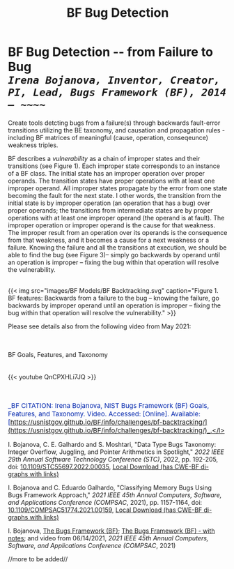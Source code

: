 ﻿---
weight: 4
title: "BF Bug Detection"
---
# BF Bug Detection -- from Failure to Bug<br/>_`Irena Bojanova, Inventor, Creator, PI, Lead, Bugs Framework (BF), 2014 – ~~~~`_

Create tools detcting bugs from a failure(s) through backwards fault-error transitions utilizing the BE taxonomy, and causation and propagation rules - including BF matrices of meaningful (cause, operation, conseqeunce) weakness triples.

BF describes a _vulnerability_ as a chain of improper states and their transitions (see Figure 1). Each improper state corresponds to an instance of a BF class. The initial state has an improper operation over proper operands. The transition states have proper operations with at least one improper operand. All improper states propagate by the error from one state becoming the fault for the next state. I other words, the transition from the initial state is by improper operation (an operation that has a bug) over proper operands; the transitions from intermediate states are by proper operations with at least one improper operand (the operand is at fault). The improper operation or improper operand is the cause for that weakness. The improper result from an operation over its operands is the consequence from that weakness, and it becomes a cause for a next weakness or a failure. Knowing the failure and all the transitions at execution, we should be able to find the bug (see Figure 3)– simply go backwards by operand until an operation is improper – fixing the bug within that operation will resolve the vulnerability.

<br/>
 {{< img src="images/BF Models/BF Backtracking.svg" caption="Figure 1. BF features: Backwards from a failure to the bug – knowing the failure, go backwards by improper operand until an operation is improper – fixing the bug within that operation will resolve the vulnerability." >}}
<br/>

Please see details also from the following video from May 2021:
<div class="row">
<div class="col-9">
<br/><br/>
BF Goals, Features, and Taxonomy <br/>
<br/><br/>
{{< youtube QnCPXHLi7JQ >}}
</div>
</div>
<br/><br/>

<l style="font-size: 15px; color: #0428AE">_BF CITATION: Irena Bojanova, NIST Bugs Framework (BF) Goals, Features, and Taxonomy. Video. Accessed: <span id="currentDate"></span> [Online]. Available: [https://usnistgov.github.io/BF/info/challenges/bf-backtracking/](https://usnistgov.github.io/BF/info/challenges/bf-backtracking/)_.</l>



I. Bojanova, C. E. Galhardo and S. Moshtari, "Data Type Bugs Taxonomy: Integer Overflow, Juggling, and Pointer Arithmetics in Spotlight," _2022 IEEE 29th Annual Software Technology Conference (STC)_, 2022, pp. 192-205, doi: [10.1109/STC55697.2022.00035](https://doi.org/10.1109/STC55697.2022.00035), [Local Download (has CWE-BF di-graphs with links)](https://tsapps.nist.gov/publication/get_pdf.cfm?pub_id=935220)

I. Bojanova and C. Eduardo Galhardo, "Classifying Memory Bugs Using Bugs Framework Approach," _2021 IEEE 45th Annual Computers, Software, and Applications Conference (COMPSAC_, 2021), pp. 1157-1164, doi: [10.1109/COMPSAC51774.2021.00159](https://doi.org/10.1109/COMPSAC51774.2021.00159), [Local Download (has CWE-BF di-graphs with links)](https://tsapps.nist.gov/publication/get_pdf.cfm?pub_id=930038) 

I. Bojanova, [The Bugs Framework (BF)](../../../Presentations/Bugs_Framework-COMPSAC_2021-287-0614202.pdf);  [The Bugs Framework (BF) - with notes](../../../Presentations/Bugs_Framework-COMPSAC_2021-287-notes--06142021.ppt); and video from 06/14/2021, _2021 IEEE 45th Annual Computers, Software, and Applications Conference (COMPSAC_, 2021)

//more to be added//